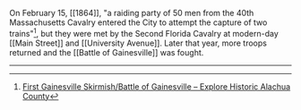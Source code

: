 On February 15, [[1864]], "a raiding party of 50 men from the 40th Massachusetts Cavalry entered the City to attempt the capture of two trains"[^1], but they were met by the Second Florida Cavalry at modern-day [[Main Street]] and [[University Avenue]]. Later that year, more troops returned and the [[Battle of Gainesville]] was fought. 

---
[^1]: [First Gainesville Skirmish/Battle of Gainesville – Explore Historic Alachua County](http://www.explorehistoricalachuacounty.com/location/first-gainesville-skirmishbattle-of-gainesville/)